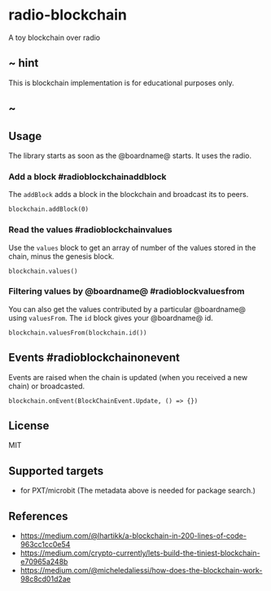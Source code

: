 # radio-blockchain

A toy blockchain over radio

## ~ hint

This is blockchain implementation is for educational purposes only.

## ~

## Usage

The library starts as soon as the @boardname@ starts.
It uses the radio.

### Add a block #radioblockchainaddblock

The ```addBlock``` adds a block in the blockchain and broadcast its to peers.

```sig
blockchain.addBlock(0)
```

### Read the values #radioblockchainvalues

Use the ``values`` block to get an array of number
of the values stored in the chain, minus the genesis block.

```sig
blockchain.values()
```

### Filtering values by @boardname@ #radioblockvaluesfrom

You can also get the values contributed by a particular
@boardname@ using ``valuesFrom``. The ``id`` block gives your @boardname@ id.

```sig
blockchain.valuesFrom(blockchain.id())
```

## Events #radioblockchainonevent

Events are raised when the chain is updated (when you received a new chain) or broadcasted.

```sig
blockchain.onEvent(BlockChainEvent.Update, () => {})
```

## License

MIT

## Supported targets

* for PXT/microbit
(The metadata above is needed for package search.)

## References

* https://medium.com/@lhartikk/a-blockchain-in-200-lines-of-code-963cc1cc0e54
* https://medium.com/crypto-currently/lets-build-the-tiniest-blockchain-e70965a248b
* https://medium.com/@micheledaliessi/how-does-the-blockchain-work-98c8cd01d2ae
